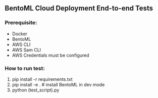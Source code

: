 ## BentoML Cloud Deployment End-to-end Tests

### Prerequisite:
* Docker
* BentoML
* AWS CLI
* AWS Sam CLI
* AWS Credentials must be configured

### How to run test:
1. pip install -r requirements.txt
2. pip install -e . # install BentoML in dev mode
3. python (test_script).py
